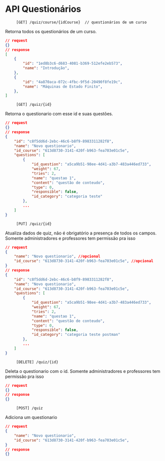# API Questionários

         [GET] /quiz/course/{idCourse}  // questionários de um curso   

Retorna todos os questionários de um curso.

```json
// request
{}
// response
[
    {
        "id": "1ed8b3c6-d683-4081-b369-512efe2eb573",
        "name": "Introdução", 
    },
    {
        "id": "4a870aca-072c-4fbc-9f5d-20490f8fe19c",
        "name": "Máquinas de Estado Finito", 
    },
]
```

         [GET] /quiz/{id}    

Retorna o questionario com esse id e suas questões.

```json
// request
{}
// response
{
    "id": "c8f5dd6d-2ebc-46c6-b8f9-8983311282f8",
    "name": "Novo questionario",
    "id_course": "613d8730-3141-420f-b963-fea703e01c5e",
    "questions": [
        {
            "id_question": "a5ca9b51-98ee-4d41-a3b7-483a446ed733",
            "weight": 67,
            "tries": 2,
            "name": "questao 1",
            "content": "questão de conteudo",
            "type": 0,
            "responsible": false,
            "id_category": "categoria teste"
        },
        ...
    ]
}

```

         [PUT] /quiz/{id}    

Atualiza dados de quiz, não é obrigatório a presença de todos os campos. Somente administradores e professores tem permissão pra isso

```json
// request
{  
    "name": "Novo questionario", //opcional
    "id_course": "613d8730-3141-420f-b963-fea703e01c5e", //opcional
}
// response
{
    "id": "c8f5dd6d-2ebc-46c6-b8f9-8983311282f8",
    "name": "Novo questionario",
    "id_course": "613d8730-3141-420f-b963-fea703e01c5e",
    "questions": [
        {
            "id_question": "a5ca9b51-98ee-4d41-a3b7-483a446ed733",
            "weight": 67,
            "tries": 2,
            "name": "questao 1",
            "content": "questão de conteudo",
            "type": 0,
            "responsible": false,
            "id_category": "categoria teste postman"
        },
        ...
    ]
}

```

         [DELETE] /quiz/{id}     

Deleta o questionario com o id. Somente administradores e professores tem permissão pra isso

```json
// request
{}
// response
{}

```

         [POST] /quiz   

Adiciona um questionario

```json
// request
{
    "name": "Novo questionario", 
    "id_course": "613d8730-3141-420f-b963-fea703e01c5e", 
}
// response
{}

```